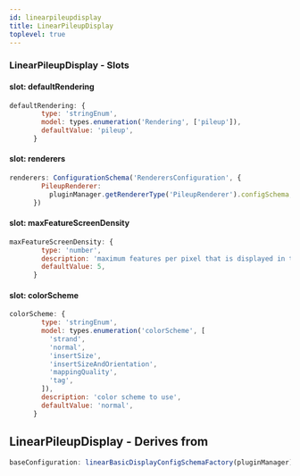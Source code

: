 ```yaml
---
id: linearpileupdisplay
title: LinearPileupDisplay
toplevel: true
---
```







### LinearPileupDisplay - Slots
#### slot: defaultRendering



```js
defaultRendering: {
        type: 'stringEnum',
        model: types.enumeration('Rendering', ['pileup']),
        defaultValue: 'pileup',
      }
```

#### slot: renderers



```js
renderers: ConfigurationSchema('RenderersConfiguration', {
        PileupRenderer:
          pluginManager.getRendererType('PileupRenderer').configSchema,
      })
```

#### slot: maxFeatureScreenDensity



```js
maxFeatureScreenDensity: {
        type: 'number',
        description: 'maximum features per pixel that is displayed in the view',
        defaultValue: 5,
      }
```

#### slot: colorScheme



```js
colorScheme: {
        type: 'stringEnum',
        model: types.enumeration('colorScheme', [
          'strand',
          'normal',
          'insertSize',
          'insertSizeAndOrientation',
          'mappingQuality',
          'tag',
        ]),
        description: 'color scheme to use',
        defaultValue: 'normal',
      }
```


## LinearPileupDisplay - Derives from




```js
baseConfiguration: linearBasicDisplayConfigSchemaFactory(pluginManager)
```

 
